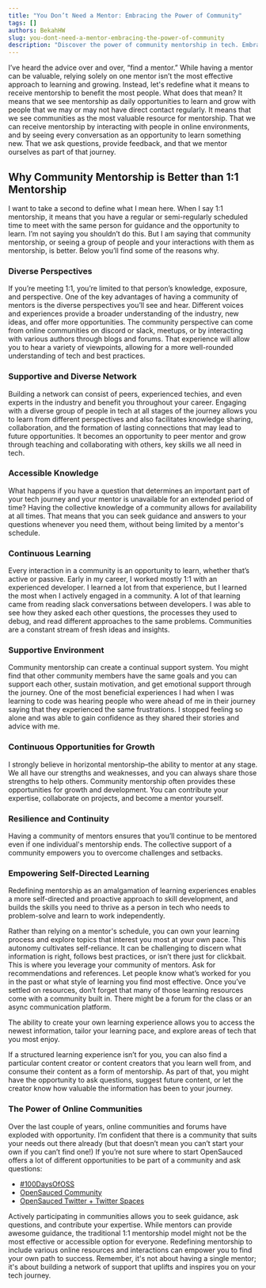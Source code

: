 ```yaml
---
title: "You Don’t Need a Mentor: Embracing the Power of Community"
tags: []
authors: BekahHW
slug: you-dont-need-a-mentor-embracing-the-power-of-community
description: "Discover the power of community mentorship in tech. Embrace diverse perspectives, accessible knowledge, and a supportive network. "
---
```


I’ve heard the advice over and over, “find a mentor.” While having a mentor can be valuable, relying solely on one mentor isn’t the most effective approach to learning and growing. Instead, let's redefine what it means to receive mentorship to benefit the most people. What does that mean? It means that we see mentorship as daily opportunities to learn and grow with people that we may or may not have direct contact regularly. It means that we see communities as the most valuable resource for mentorship. That we can receive mentorship by interacting with people in online environments, and by seeing every conversation as an opportunity to learn something new. That we ask questions, provide feedback, and that we mentor ourselves as part of that journey.

<!-- truncate -->

## Why Community Mentorship is Better than 1:1 Mentorship
I want to take a second to define what I mean here. When I say 1:1 mentorship, it means that you have a regular or semi-regularly scheduled time to meet with the same person for guidance and the opportunity to learn. I’m not saying you shouldn’t do this. But I am saying that community mentorship, or seeing a group of people and your interactions with them as mentorship, is better. Below you’ll find some of the reasons why.

### Diverse Perspectives

If you’re meeting 1:1, you’re limited to that person’s knowledge, exposure, and perspective. One of the key advantages of having a community of mentors is the diverse perspectives you’ll see and hear. Different voices and experiences provide a broader understanding of the industry, new ideas, and offer more opportunities. The community perspective can come from online communities on discord or slack, meetups, or by interacting with various authors through blogs and forums. That experience will allow you to hear a variety of viewpoints, allowing for a more well-rounded understanding of tech and best practices.

### Supportive and Diverse Network

Building a network can consist of peers, experienced techies, and even experts in the industry and benefit you throughout your career. Engaging with a diverse group of people in tech at all stages of the journey allows you to learn from different perspectives and also facilitates knowledge sharing, collaboration, and the formation of lasting connections that may lead to future opportunities. It becomes an opportunity to peer mentor and grow through teaching and collaborating with others, key skills we all need in tech.

### Accessible Knowledge
What happens if you have a question that determines an important part of your tech journey and your mentor is unavailable for an extended period of time? Having the collective knowledge of a community allows for availability at all times. That means that you can seek guidance and answers to your questions whenever you need them, without being limited by a mentor's schedule.

### Continuous Learning
Every interaction in a community is an opportunity to learn, whether that’s active or passive. Early in my career, I worked mostly 1:1 with an experienced developer. I learned a lot from that experience, but I learned the most when I actively engaged in a community. A lot of that learning came from reading slack conversations between developers. I was able to see how they asked each other questions, the processes they used to debug, and read different approaches to the same problems. Communities are a constant stream of fresh ideas and insights.

### Supportive Environment
Community mentorship can create a continual support system. You might find that other community members have the same goals and you can support each other, sustain motivation, and get emotional support through the journey. One of the most beneficial experiences I had when I was learning to code was hearing people who were ahead of me in their journey saying that they experienced the same frustrations. I stopped feeling so alone and was able to gain confidence as they shared their stories and advice with me.

### Continuous Opportunities for Growth
I strongly believe in horizontal mentorship–the ability to mentor at any stage. We all have our strengths and weaknesses, and you can always share those strengths to help others. Community mentorship often provides these opportunities for growth and development. You can contribute your expertise, collaborate on projects, and become a mentor yourself. 

### Resilience and Continuity 
Having a community of mentors ensures that you’ll continue to be mentored even if one individual's mentorship ends. The collective support of a community empowers you to overcome challenges and setbacks.

### Empowering Self-Directed Learning
Redefining mentorship as an amalgamation of learning experiences enables a more self-directed and proactive approach to skill development, and builds the skills you need to thrive as a person in tech who needs to problem-solve and learn to work independently. 

Rather than relying on a mentor's schedule, you can own your learning process and explore topics that interest you most at your own pace. This autonomy cultivates self-reliance. It can be challenging to discern what information is right, follows best practices, or isn’t there just for clickbait. This is where you leverage your community of mentors. Ask for recommendations and references. Let people know what’s worked for you in the past or what style of learning you find most effective. Once you’ve settled on resources, don’t forget that many of those learning resources come with a community built in. There might be a forum for the class or an async communication platform. 

The ability to create your own learning experience allows you to access the newest information, tailor your learning pace, and explore areas of tech that you most enjoy. 

If a structured learning experience isn’t for you, you can also find a particular content creator or content creators that you learn well from, and consume their content as a form of mentorship. As part of that, you might have the opportunity to ask questions, suggest future content, or let the creator know how valuable the information has been to your journey. 


### The Power of Online Communities

Over the last couple of years, online communities and forums have exploded with opportunity. I’m confident that there is a community that suits your needs out there already (but that doesn’t mean you can’t start your own if you can’t find one!) If you’re not sure where to start OpenSauced offers a lot of different opportunities to be part of a community and ask questions:
- [#100DaysOfOSS](https://docs.opensauced.pizza/community/100-days-of-oss/)
- [OpenSauced Community](https://github.com/orgs/open-sauced/discussions)
- [OpenSauced Twitter + Twitter Spaces](https://twitter.com/saucedopen)

Actively participating in communities allows you to seek guidance, ask questions, and contribute your expertise. While mentors can provide awesome guidance, the traditional 1:1 mentorship model might not be the most effective or accessible option for everyone. Redefining mentorship to include various online resources and interactions can empower you to find your own path to success. Remember, it's not about having a single mentor; it's about building a network of support that uplifts and inspires you on your tech journey.

